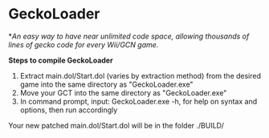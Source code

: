 # GeckoLoader
**An easy way to have near unlimited code space, allowing thousands of lines of gecko code for every Wii/GCN game.*

**Steps to compile GeckoLoader**

   1. Extract main.dol/Start.dol (varies by extraction method) from the desired game into the same directory as "GeckoLoader.exe"
   2. Move your GCT into the same directory as "GeckoLoader.exe"
   3. In command prompt, input: GeckoLoader.exe -h, for help on syntax and options, then run accordingly

Your new patched main.dol/Start.dol will be in the folder ./BUILD/
